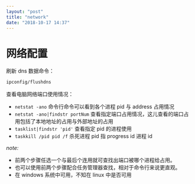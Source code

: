 ```yaml
---
layout: "post"
title: "network"
date: "2018-10-17 14:37"
---
```


# 网络配置

刷新 dns 数据命令：

```sh
ipconfig/flushdns
```

查看电脑网络端口使用情况：

- `netstat -ano` 命令行命令可以看到各个进程 pid 与 address 占用情况
- `netstat -ano|findstr portNum` 查看指定端口占用情况，这儿查看的端口占用包括了本地地址的占用与外部地址的占用
- `tasklist|findstr 'pid'` 查看指定 pid 的进程使用
- `taskkill /pid pid /f` 杀死进程 pid 指 progress id 进程 id

 _note:_

- 前两个步骤任选一个与最后个连用就可查找出端口被哪个进程给占用。
- 也可以使用前两个步骤配合任务管理器查找，相对于命令行来说更直观。
- 在 windows 系统中可用，不知在 linux 中是否可用

